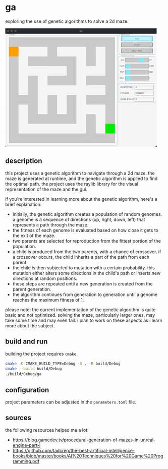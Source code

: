 # ga

exploring the use of genetic algorithms to solve a 2d maze.

![demo](./docs/assets/demo.gif)

## description

this project uses a genetic algorithm to navigate through a 2d maze. the maze is generated at runtime, and the genetic algorithm is applied to find the optimal path. the project uses the raylib library for the visual representation of the maze and the gui.

if you're interested in learning more about the genetic algorithm, here's a brief explanation:

- initially, the genetic algorithm creates a population of random genomes. a genome is a sequence of directions (up, right, down, left) that represents a path through the maze.
- the fitness of each genome is evaluated based on how close it gets to the exit of the maze.
- two parents are selected for reproduction from the fittest portion of the population.
- a child is produced from the two parents, with a chance of crossover. if a crossover occurs, the child inherits a part of the path from each parent.
- the child is then subjected to mutation with a certain probability. this mutation either alters some directions in the child's path or inserts new directions at random positions.
- these steps are repeated until a new generation is created from the parent generation.
- the algorithm continues from generation to generation until a genome reaches the maximum fitness of 1.

please note: the current implementation of the genetic algorithm is quite basic and not optimized. solving the maze, particularly larger ones, may take some time and may even fail. i plan to work on these aspects as i learn more about the subject.

## build and run

building the project requires `cmake`.

```bash
cmake -D CMAKE_BUILD_TYPE=Debug -S . -B build/Debug
cmake --build build/Debug
./build/Debug/ga
```

## configuration

project parameters can be adjusted in the `parameters.toml` file.

## sources

the following resources helped me a lot:

- https://blog.gamedev.tv/procedural-generation-of-mazes-in-unreal-engine-part-i
- https://github.com/fadcrep/the-best-artificial-intelligence-books/blob/master/books/AI%20Techniques%20for%20Game%20Programming.pdf
